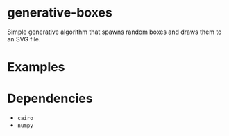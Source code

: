 # generative-boxes
Simple generative algorithm that spawns random boxes and draws them to an SVG file. 

# Examples


# Dependencies
* `cairo`
* `numpy`
